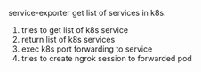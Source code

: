 service-exporter get list of services in k8s:
1. tries to get list of k8s service
2. return list of k8s services
3. exec k8s port forwarding to service
4. tries to create ngrok session to forwarded pod